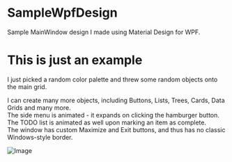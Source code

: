 # SampleWpfDesign
Sample MainWindow design I made using Material Design for WPF.

# This is just an example
I just picked a random color palette and threw some random objects onto the main grid.

I can create many more objects, including Buttons, Lists, Trees, Cards, Data Grids and many more.  
The side menu is animated - it expands on clicking the hamburger button.  
The TODO list is animated as well upon marking an item as complete.  
The window has custom Maximize and Exit buttons, and thus has no classic Windows-style border.

![Image](https://i.imgur.com/DNFHRDO.png)
